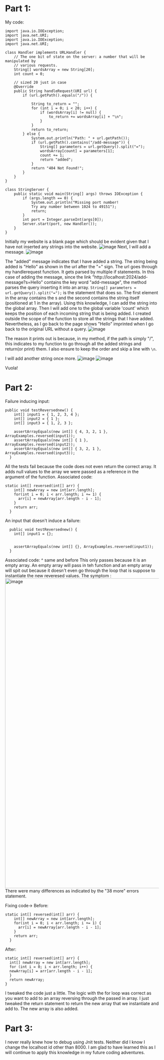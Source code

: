 <h1>Part 1: </h1>
My code:

```
import java.io.IOException;
import java.net.URI;
import java.io.IOException;
import java.net.URI;

class Handler implements URLHandler {
    // The one bit of state on the server: a number that will be manipulated by
    // various requests.
    String[] wordsArray = new String[20];
    int count = 0;

    // sized 20 just in case
    @Override
    public String handleRequest(URI url) {
        if (url.getPath().equals("/")) {
      
            String to_return = "";
            for (int i = 0; i < 20; i++) {
                if (wordsArray[i] != null) {
                    to_return += wordsArray[i] + "\n";
                }
            }
            return to_return;
        } else {
            System.out.println("Path: " + url.getPath());
            if (url.getPath().contains("/add-message")) {
                String[] parameters = url.getQuery().split("=");
                wordsArray[count] = parameters[1];
                count += 1;
                return "added";
            }
            return "404 Not Found!";
        }
    }
}
```

```
class StringServer {
    public static void main(String[] args) throws IOException {
        if (args.length == 0) {
            System.out.println("Missing port number! 
            Try any number between 1024 to 49151");
            return;
        }
        int port = Integer.parseInt(args[0]);
        Server.start(port, new Handler());
    }
}
```


Initially my website is a blank page which should be evident given that I have not inserted any strings into the website.
![image](https://user-images.githubusercontent.com/122576207/215294855-99dace63-db29-4331-9406-5d654fbdfcd0.png)
Next, I will add a message. 
![image](https://user-images.githubusercontent.com/122576207/215294940-9c663ac6-1781-475d-aa2d-74876eafdce7.png)

The "added" message indicates that I have added a string. The string being added is "Hello" as shown in the url after the "=" sign. The url goes through
my handlerequest function. It gets parsed by multiple if statements. In this case of adding the message, since the link "http://localhost:2024/add-message?s=Hello"
contains the key word "add-message", the method parses the query inserting it into an array. `String[] parameters = url.getQuery().split("=");` is the statement that does so.
The first element in the array contains the s and the second contains the string itself (positioned at 1 in the array). Using this knowledge, I can add the string into the global array. Then I will add one to the global variable 'count' which keeps the position of each incoming string that is being added.
I created outside the scope of the function to store all the strings that I have added.
Nevertheless, as I go back to the page shows "Hello" imprinted when I go back to the original URL without a query. 
![image](https://user-images.githubusercontent.com/122576207/215295275-265fa590-9fdd-4205-ab2e-9a157f5cc264.png)

The reason it prints out is because, in my method, if the path is simply "/", this indicates to my function to go through all the added strings and return(or print) them. I also ensure to keep the order and skip a line with `\n`.

I will add another string once more.
![image](https://user-images.githubusercontent.com/122576207/215295347-fd8c45d2-8b46-4db1-b418-d05ca941f719.png)
![image](https://user-images.githubusercontent.com/122576207/215295356-bfe9add1-d854-4478-81bb-955b0d76bc5e.png)

Vuola!

<h1>Part 2:</h1>

Failure inducing input:
```
public void testReversednew() {
    int[] input1 = { 1, 2, 3, 4 };
    int[] input2 = { 1 };
    int[] input3 = { 1, 2, 3 };

    assertArrayEquals(new int[] { 4, 3, 2, 1 }, ArrayExamples.reversed(input1));
    assertArrayEquals(new int[] { 1 }, ArrayExamples.reversed(input2));
    assertArrayEquals(new int[] { 3, 2, 1 }, ArrayExamples.reversed(input3));
  }
  ```
  All the tests fail because the code does not even return the correct array. It adds null values to the array we were passed as a reference in the argument of the function.
Associated code:
```
static int[] reversed(int[] arr) {
    int[] newArray = new int[arr.length];
    for(int i = 0; i < arr.length; i += 1) {
      arr[i] = newArray[arr.length - i - 1];
    }
    return arr;
  }
 ```

An input that doesn't induce a failure:
```
  public void testReversednew() {
    int[] input1 = {};
   

    assertArrayEquals(new int[] {}, ArrayExamples.reversed(input1));
  }
```
Associated code: ^ same and before
This only passes because it is an empty array. An empty array will pass in teh function and an empty array will spit out because it doesn't even go through the loop that is suppose to instantiate the new reveresed values.
The symptom : 
<img width="1013" alt="image" src="https://user-images.githubusercontent.com/122576207/215297345-e72ce9cb-e228-4360-859b-6f1a678220e9.png">
There were many differences as indicated by the "38 more" errors statement.


Fixing code->
Before:
```
static int[] reversed(int[] arr) {
    int[] newArray = new int[arr.length];
    for(int i = 0; i < arr.length; i += 1) {
      arr[i] = newArray[arr.length - i - 1];
    }
    return arr;
  }
  ```
  After:
  ```
  static int[] reversed(int[] arr) {
    int[] newArray = new int[arr.length];
    for (int i = 0; i < arr.length; i++) {
    newArray[i] = arr[arr.length - i - 1];
    }
    return newArray;
  }
  ```
  I tweaked the code just a little. The logic with the for loop was correct as you want to add to an array reversing through the passed in array. I just tweaked the return statement to return the new array that we instantiate and add to. The new array is also added.
  
  <h1>Part 3:</h1>
  I never really knew how to debug using Jnit tests. Neither did I know I change the localhost id other than 8000. I am glad to have learned this as I will continue to apply this knowledge in my future coding adventures.
